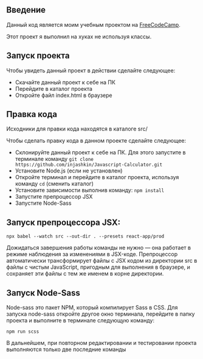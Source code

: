 Введение
--------

Данный код является моим учебным проектом на [FreeCodeCamp](https://learn.freecodecamp.org/front-end-libraries/front-end-libraries-projects/build-a-javascript-calculator). 

Этот проект я выполнил на хуках не используя классы.

Запуск проекта
--------------

Чтобы увидеть данный проект в действии сделайте следующее:

- Скачайте данный проект к себе на ПК
- Перейдите в каталог проекта 
- Откройте файл index.html в браузере

Правка кода
-----------

Исходники для правки кода находятся в каталоге src/

Чтобы сделать правку кода в данном проекте сделайте следующее: 

- Склонируйте данный проект к себе на ПК. Для этого запустите в терминале команду `git clone https://github.com/injashkin/Javascript-Calculator.git`
- Установите Node.js (если не установлен)
- Откройте терминал и перейдите в каталог проекта, используя команду `cd` (сменить каталог)
- Установите зависимости выполнив команду: `npm install`
- Запустите препроцессор JSX
- Запустите Node-Sass


Запуск препроцессора JSX:
-------------------------

`npx babel --watch src --out-dir . --presets react-app/prod`

Дожидаться завершения работы команды не нужно — она работает в режиме наблюдения за изменениями в JSX-коде. Препроцессор автоматически трансформирует файлы с JSX кодом из директории src в файлы с чистым JavaScript, пригодным для выполнения в браузере, и сохраняет эти файлы с тем же именем в корне директории.

Запуск Node-Sass
----------------
Node-sass это пакет NPM, который компилирует Sass в CSS. Для запуска node-sass откройте другое окно терминала, перейдите в папку проекта и выполните в терминале следующую команду: 

`npm run scss`

В дальнейшем, при повторном редактировании и тестировании проекта выполняются только две последние команды